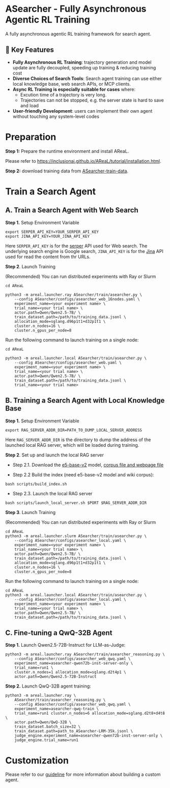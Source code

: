# ASearcher - Fully Asynchronous Agentic RL Training
A fully asynchronous agentic RL training framework for search agent.	

## 🎯 Key Features
+ **Fully Asynchronous RL Training**: trajectory generation and model update are fully decoupled, speeding up training & reducing training cost
+ **Diverse Choices of Search Tools**: Search agent training can use either local knowledge base, web search APIs, or MCP clients.
+ **Async RL Training is especially suitable for cases** where:
    - Excution time of a trajectory is very long.
    - Trajectories can not be stopped, e.g. the server state is hard to save and load
+ **User-friendly Development**: users can implement their own agent without touching any system-level codes

# Preparation

**Step 1:** Prepare the runtime environment and install AReaL.

Please refer to https://inclusionai.github.io/AReaL/tutorial/installation.html.


**Step 2:** download training data from [ASearcher-train-data](https://huggingface.co/datasets/inclusionAI/ASearcher-train-data).

# Train a Search Agent


## A. Train a Search Agent with Web Search
**Step 1.** Setup Environment Variable

```shell
export SERPER_API_KEY=YOUR_SERPER_API_KEY
export JINA_API_KEY=YOUR_JINA_API_KEY
```

Here `SERPER_API_KEY` is for the [serper](https://serper.dev/api-keys) API used for Web search. The underlying search engine is Google search, `JINA_API_KEY` is for the [Jina](https://jina.ai/api-dashboard/reader) API used for read the content from thr URLs.

**Step 2**. Launch Training

(Recommended) You can run distributed experiments with Ray or Slurm

```shell
cd AReaL

python3 -m areal.launcher.ray ASearcher/train/asearcher.py \
    --config ASearcher/configs/asearcher_web_16nodes.yaml \
    experiment_name=<your experiment name> \
    trial_name=<your trial name> \
    actor.path=Qwen/Qwen2.5-7B/ \
    train_dataset.path=/path/to/training_data.jsonl \
    allocation_mode=sglang.d96p1t1+d32p1t1 \
    cluster.n_nodes=16 \
    cluster.n_gpus_per_node=8
```

Run the following command to launch training on a single node:

```shell
cd AReaL

python3 -m areal.launcher.local ASearcher/train/asearcher.py \
    --config ASearcher/configs/asearcher_web.yaml \
    experiment_name=<your experiment name> \
    trial_name=<your trial name> \
    actor.path=Qwen/Qwen2.5-7B/ \
    train_dataset.path=/path/to/training_data.jsonl \
    trial_name=<your trial name>
```




## B. Training a Search Agent with Local Knowledge Base
**Step 1.** Setup Environment Variable

```shell
export RAG_SERVER_ADDR_DIR=PATH_TO_DUMP_LOCAL_SERVER_ADDRESS
```

Here `RAG_SERVER_ADDR_DIR` is the directory to dump the address of the launched local RAG server, which will be loaded during training.

**Step 2**. Set up and launch the local RAG server

+ Step 2.1. Download the [e5-base-v2](https://huggingface.co/intfloat/e5-base-v2) model, [corpus file and webpage file](https://huggingface.co/datasets/inclusionAI/ASearcher-Local-Knowledge)

+ Step 2.2 Build the index (need e5-base-v2 model and wiki corpus):

```shell
bash scripts/build_index.sh
```

+ Step 2.3. Launch the local RAG server

```shell
bash scripts/launch_local_server.sh $PORT $RAG_SERVER_ADDR_DIR
```

**Step 3**. Launch Training


(Recommended) You can run distributed experiments with Ray or Slurm

```shell
cd AReaL
python3 -m areal.launcher.slurm ASearcher/train/asearcher.py \
    --config ASearcher/configs/asearcher_local.yaml \
    experiment_name=<your experiment name> \
    trial_name=<your trial name> \
    actor.path=Qwen/Qwen2.5-7B/ \
    train_dataset.path=/path/to/training_data.jsonl \
    allocation_mode=sglang.d96p1t1+d32p1t1 \
    cluster.n_nodes=16 \
    cluster.n_gpus_per_node=8
```

Run the following command to launch training on a single node:

```shell
cd AReaL
python3 -m areal.launcher.local ASearcher/train/asearcher.py \
    --config ASearcher/configs/asearcher_local.yaml \
    experiment_name=<your experiment name> \
    trial_name=<your trial name> \
    actor.path=Qwen/Qwen2.5-7B/ \
    train_dataset.path=/path/to/training_data.jsonl \
```

## C. Fine-tuning a QwQ-32B Agent

**Step 1.** Launch Qwen2.5-72B-Instruct for LLM-as-Judge:

```shell
python3 -m areal.launcher.ray ASearcher/train/asearcher_reasoning.py \
    --config ASearcher/configs/asearcher_web_qwq.yaml \
    experiment_name=asearcher-qwen72b-inst-server-only \
    trial_name=run1 \
    cluster.n_nodes=1 allocation_mode=sglang.d2t4p1 \
    actor.path=Qwen/Qwen2.5-72B-Instruct 
```

**Step 2.** Launch QwQ-32B agent training:

```shell
python3 -m areal.launcher.ray \
    ASearcher/train/asearcher_reasoning.py \
    --config ASearcher/configs/asearcher_web_qwq.yaml \
    experiment_name=asearcher-qwq-train \
    trial_name=run1 cluster.n_nodes=6 allocation_mode=sglang.d2t8+d4t8 \
    actor.path=Qwen/QwQ-32B \
    train_dataset.batch_size=32 \
    train_dataset.path=path_to_ASearcher-LRM-35k.jsonl \
    judge_engine.experiment_name=asearcher-qwen72b-inst-server-only \
    judge_engine.trial_name=run1
```

# Customization

Please refer to our [guideline](../docs/guideline.md) for more information about building a custom agent.

